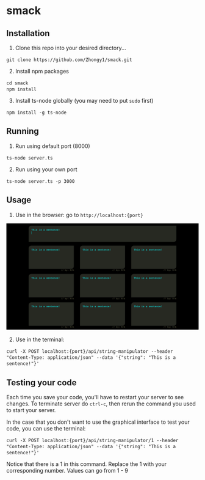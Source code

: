 # smack

## Installation

1. Clone this repo into your desired directory...
```
git clone https://github.com/Zhongy1/smack.git
```
2. Install npm packages
```
cd smack
npm install
```
3. Install ts-node globally (you may need to put `sudo` first)
```
npm install -g ts-node
```

## Running

1. Run using default port (8000)
```
ts-node server.ts
```
2. Run using your own port
```
ts-node server.ts -p 3000
```

## Usage

1. Use in the browser: go to `http://localhost:{port}`

![Alt text](/images/gui.png?raw=true "Optional Title")

2. Use in the terminal:
```
curl -X POST localhost:{port}/api/string-manipulator --header "Content-Type: application/json" --data '{"string": "This is a sentence!"}'
```

## Testing your code

Each time you save your code, you'll have to restart your server to see changes. To terminate server do `ctrl-c`, then rerun the command you used to start your server.

In the case that you don't want to use the graphical interface to test your code, you can use the terminal:

```
curl -X POST localhost:{port}/api/string-manipulator/1 --header "Content-Type: application/json" --data '{"string": "This is a sentence!"}'
```

Notice that there is a 1 in this command. Replace the 1 with your corresponding number. Values can go from 1 - 9